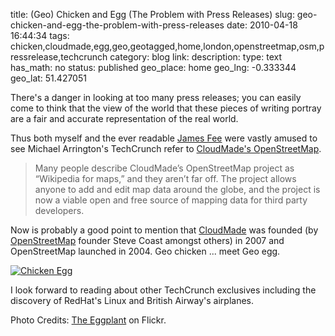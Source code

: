 title: (Geo) Chicken and Egg (The Problem with Press Releases)
slug: geo-chicken-and-egg-the-problem-with-press-releases
date: 2010-04-18 16:44:34
tags: chicken,cloudmade,egg,geo,geotagged,home,london,openstreetmap,osm,pressrelease,techcrunch
category: blog
link: 
description: 
type: text
has_math: no
status: published
geo_place: home
geo_lng: -0.333344
geo_lat: 51.427051

There's a danger in looking at too many press releases; you can easily come to think that the view of the world that these pieces of writing portray are a fair and accurate representation of the real world.

Thus both myself and the ever readable [James Fee](http://www.spatiallyadjusted.com/2010/04/17/cloudmades-openstreetmap-project-is-successful/ "http://www.spatiallyadjusted.com/2010/04/17/cloudmades-openstreetmap-project-is-successful/") were vastly amused to see Michael Arrington's TechCrunch refer to [CloudMade's OpenStreetMap](http://techcrunch.com/2010/04/17/cloudmades-openstreetmap-surges-on-wikipedia-like-user-passion/ "http://techcrunch.com/2010/04/17/cloudmades-openstreetmap-surges-on-wikipedia-like-user-passion/").


<!-- TEASER_END -->

> Many people describe CloudMade’s OpenStreetMap project as “Wikipedia for maps,” and they aren’t far off. The project allows anyone to add and edit map data around the globe, and the project is now a viable open and free source of mapping data for third party developers.


Now is probably a good point to mention that [CloudMade](http://www.cloudmade.com/ "http://www.cloudmade.com/") was founded (by [OpenStreetMap](http://www.openstreetmap.org/ "http://www.openstreetmap.org/") founder Steve Coast amongst others) in 2007 and OpenStreetMap launched in 2004. Geo chicken ... meet Geo egg.

[![Chicken Egg](http://farm3.static.flickr.com/2124/2419989258_02136a4366_d.jpg)](http://www.flickr.com/photos/eggplant/2419989258/ "Chicken Egg")

I look forward to reading about other TechCrunch exclusives including the discovery of RedHat's Linux and British Airway's airplanes.

Photo Credits: [The Eggplant](hhttp://www.flickr.com/photos/eggplant/2419989258/ "hhttp://www.flickr.com/photos/eggplant/2419989258/") on Flickr.


